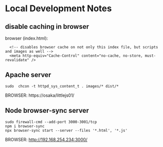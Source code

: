 # Local Development Notes

## disable caching in browser
browser (index.html):
```
  <!-- disables browser cache on not only this index file, but scripts and images as well -->
  <meta http-equiv="Cache-Control" content="no-cache, no-store, must-revalidate" />
```
## Apache server

    sudo  chcon -t httpd_sys_content_t . images/* dist/*

BROWSER:  https://osaka/littlejs01/

## Node browser-sync server

    sudo firewall-cmd --add-port 3000-3001/tcp
    npm i browser-sync
    npx browser-sync start --server --files '*.html', '*.js'

BROWSER:  http://192.168.254.234:3000/
